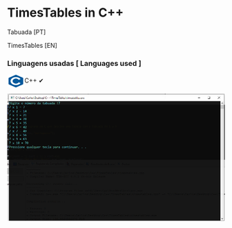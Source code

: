 # TimesTables in C++

<P>Tabuada [PT]</p>
<p>TimesTables [EN]</p>

### Linguagens usadas [ Languages used ]

<p><img align="center" alt="Carlos-Js" height="30" width="40" src="https://raw.githubusercontent.com/devicons/devicon/master/icons/c/c-plain.svg">C++ <!-💙-->✔</p>

<div align="center">
  <img width="1250" src="TableTimes.png"/>
</div>  


